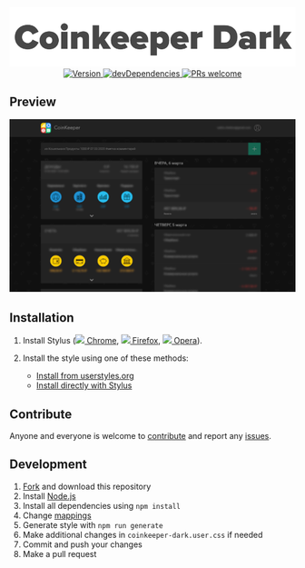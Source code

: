 <p align="center">
  <img alt="logo" src="./images/logo.png" width="580">
  <br>
  <a href="https://github.com/VChet/Coinkeeper-Dark/tags">
    <img src="https://img.shields.io/github/tag/VChet/Coinkeeper-Dark.svg?label=version" alt="Version">
  </a>
  <a href="https://david-dm.org/VChet/Coinkeeper-Dark?type=dev">
    <img src="https://img.shields.io/david/dev/VChet/Coinkeeper-Dark.svg?label=devDependencies" alt="devDependencies">
  </a>
  <a href="http://makeapullrequest.com">
    <img src="https://img.shields.io/badge/PRs-welcome-brightgreen.svg" alt="PRs welcome">
  </a>
</p>

## Preview
![](./images/preview.png)

## Installation
1. Install Stylus
([<img src="https://raw.githubusercontent.com/alrra/browser-logos/master/src/chrome/chrome_16x16.png" /> Chrome](https://chrome.google.com/webstore/detail/stylus/clngdbkpkpeebahjckkjfobafhncgmne),
[<img src="https://raw.githubusercontent.com/alrra/browser-logos/master/src/firefox/firefox_16x16.png" /> Firefox](https://addons.mozilla.org/en-US/firefox/addon/styl-us/),
[<img src="https://raw.githubusercontent.com/alrra/browser-logos/master/src/opera/opera_16x16.png" /> Opera](https://addons.opera.com/en-gb/extensions/details/stylus/)).

1. Install the style using one of these methods:<br>
   * [Install from userstyles.org](https://userstyles.org/styles/165830)
   * [Install directly with Stylus](https://github.com/VChet/Coinkeeper-Dark/raw/master/coinkeeper-dark.user.css)

## Contribute
Anyone and everyone is welcome to [contribute](https://github.com/VChet/Coinkeeper-Dark/pulls) and report any [issues](https://github.com/VChet/Coinkeeper-Dark/issues).

## Development
1. [Fork](https://github.com/VChet/Coinkeeper-Dark/fork) and download this repository
1. Install [Node.js](https://nodejs.org/)
1. Install all dependencies using `npm install`
1. Change [mappings](./tools/generate.js)
1. Generate style with `npm run generate`
1. Make additional changes in `coinkeeper-dark.user.css` if needed
1. Commit and push your changes
1. Make a pull request
